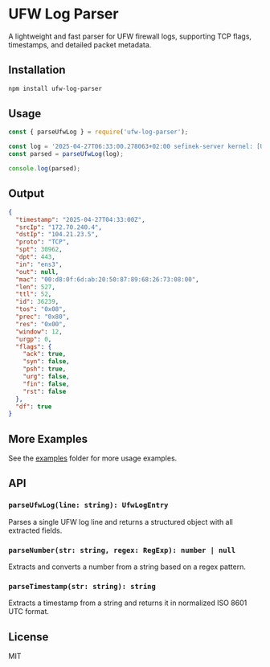# UFW Log Parser
A lightweight and fast parser for UFW firewall logs, supporting TCP flags, timestamps, and detailed packet metadata.

## Installation
```bash
npm install ufw-log-parser
```

## Usage
```js
const { parseUfwLog } = require('ufw-log-parser');

const log = '2025-04-27T06:33:00.278063+02:00 sefinek-server kernel: [UFW BLOCK] IN=ens3 OUT= MAC=00:d8:0f:6d:ab:20:50:87:89:68:26:73:08:00 SRC=172.70.240.4 DST=104.21.23.5 LEN=527 TOS=0x08 PREC=0x80 TTL=52 ID=36239 DF PROTO=TCP SPT=30962 DPT=443 WINDOW=12 RES=0x00 ACK PSH URGP=0';
const parsed = parseUfwLog(log);

console.log(parsed);
```

## Output
```json
{
  "timestamp": "2025-04-27T04:33:00Z",
  "srcIp": "172.70.240.4",
  "dstIp": "104.21.23.5",
  "proto": "TCP",
  "spt": 30962,
  "dpt": 443,
  "in": "ens3",
  "out": null,
  "mac": "00:d8:0f:6d:ab:20:50:87:89:68:26:73:08:00",
  "len": 527,
  "ttl": 52,
  "id": 36239,
  "tos": "0x08",
  "prec": "0x80",
  "res": "0x00",
  "window": 12,
  "urgp": 0,
  "flags": {
    "ack": true,
    "syn": false,
    "psh": true,
    "urg": false,
    "fin": false,
    "rst": false
  },
  "df": true
}
```

## More Examples
See the [examples](examples) folder for more usage examples.


## API
### `parseUfwLog(line: string): UfwLogEntry`
Parses a single UFW log line and returns a structured object with all extracted fields.

### `parseNumber(str: string, regex: RegExp): number | null`
Extracts and converts a number from a string based on a regex pattern.

### `parseTimestamp(str: string): string`
Extracts a timestamp from a string and returns it in normalized ISO 8601 UTC format.


## License
MIT